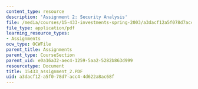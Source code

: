 ```yaml
---
content_type: resource
description: 'Assignment 2: Security Analysis'
file: /media/courses/15-433-investments-spring-2003/a3dacf12a5f078d7acc44d622a8ac68f_15433_assignment_2.PDF
file_type: application/pdf
learning_resource_types:
- Assignments
ocw_type: OCWFile
parent_title: Assignments
parent_type: CourseSection
parent_uid: e0a16a32-aec4-1259-5aa2-5282b863d999
resourcetype: Document
title: 15433_assignment_2.PDF
uid: a3dacf12-a5f0-78d7-acc4-4d622a8ac68f
---
```

